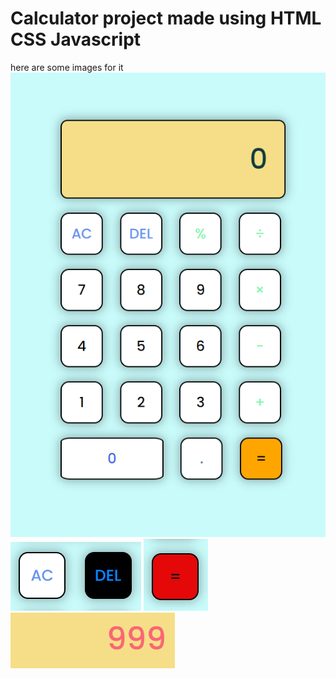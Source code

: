 # Calculator project made using HTML CSS Javascript

here are some images for it
![Alt text](image-1.png)
![Alt text](image-2.png)
![Alt text](image-3.png)
![Alt text](image-4.png)